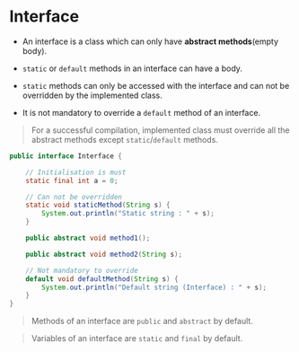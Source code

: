 # Interface

- An interface is a class which can only have **abstract methods**(empty body).


- `static` or `default` methods in an interface can have a body.


- `static` methods can only be accessed with the interface and can not be overridden by the implemented class.


- It is not mandatory to override a `default` method of an interface.

> For a successful compilation, implemented class must override all the abstract methods except `static`/`default`
> methods.

```java
public interface Interface {

    // Initialisation is must
    static final int a = 0;

    // Can not be overridden
    static void staticMethod(String s) {
        System.out.println("Static string : " + s);
    }

    public abstract void method1();

    public abstract void method2(String s);

    // Not mandatory to override
    default void defaultMethod(String s) {
        System.out.println("Default string (Interface) : " + s);
    }
}
```

> Methods of an interface are `public` and `abstract` by default.

> Variables of an interface are `static` and `final` by default.